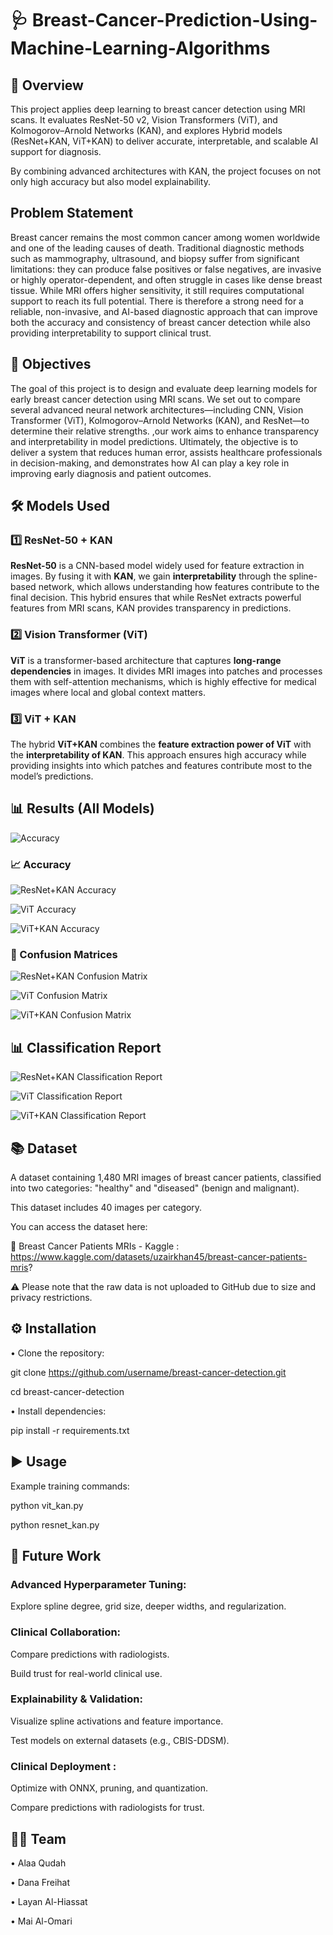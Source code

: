 # 🩺 Breast-Cancer-Prediction-Using-Machine-Learning-Algorithms

## 📌 Overview
This project applies deep learning to breast cancer detection using MRI scans.
It evaluates ResNet-50 v2, Vision Transformers (ViT), and Kolmogorov–Arnold Networks (KAN), and explores Hybrid models (ResNet+KAN, ViT+KAN) to deliver accurate, interpretable, and scalable AI support for diagnosis.

By combining advanced architectures with KAN, the project focuses on not only high accuracy but also model explainability.


## Problem Statement

Breast cancer remains the most common cancer among women worldwide and one of the leading causes of death. Traditional diagnostic methods such as mammography, ultrasound, and biopsy suffer from significant limitations: they can produce false positives or false negatives, are invasive or highly operator-dependent, and often struggle in cases like dense breast tissue. While MRI offers higher sensitivity, it still requires computational support to reach its full potential. There is therefore a strong need for a reliable, non-invasive, and AI-based diagnostic approach that can improve both the accuracy and consistency of breast cancer detection while also providing interpretability to support clinical trust.

## 🎯 Objectives

The goal of this project is to design and evaluate deep learning models for early breast cancer detection using MRI scans. We set out to compare several advanced neural network architectures—including CNN, Vision Transformer (ViT), Kolmogorov–Arnold Networks (KAN), and ResNet—to determine their relative strengths. ,our work aims to enhance transparency and interpretability in model predictions. Ultimately, the objective is to deliver a system that reduces human error, assists healthcare professionals in decision-making, and demonstrates how AI can play a key role in improving early diagnosis and patient outcomes.


## 🛠️ Models Used

### 1️⃣ ResNet-50 + KAN
**ResNet-50** is a CNN-based model widely used for feature extraction in images. 
By fusing it with **KAN**, we gain **interpretability** through the spline-based network, which allows understanding how features contribute to the final decision. 
This hybrid ensures that while ResNet extracts powerful features from MRI scans, KAN provides transparency in predictions.

### 2️⃣ Vision Transformer (ViT)
**ViT** is a transformer-based architecture that captures **long-range dependencies** in images. 
It divides MRI images into patches and processes them with self-attention mechanisms, which is highly effective for medical images where local and global context matters.

### 3️⃣ ViT + KAN
The hybrid **ViT+KAN** combines the **feature extraction power of ViT** with the **interpretability of KAN**. 
This approach ensures high accuracy while providing insights into which patches and features contribute most to the model’s predictions.

## 📊 Results (All Models)

![Accuracy](Results.moudel.png)



### 📈 Accuracy

![ResNet+KAN Accuracy](resnet_kan_accuracy.png.png)

![ViT Accuracy](vit_accuracy.png.png)

![ViT+KAN Accuracy](vit_kan_accuracy.png.png)



### 🧮 Confusion Matrices

![ResNet+KAN Confusion Matrix](resnet_kan_confusion_matrix.png.png)

![ViT Confusion Matrix](vit_confusion_matrix.png.png)

![ViT+KAN Confusion Matrix](vit_kan_confusion_matrix.png.png)



## 📊 Classification Report

![ResNet+KAN Classification Report](resnet_kan_classification_report.png.png)

![ViT Classification Report](vit_classification_report.png.png)

![ViT+KAN Classification Report](vit_kan_classification_report.png.png)




## 📚 Dataset

A dataset containing 1,480 MRI images of breast cancer patients, classified into two categories: "healthy" and "diseased" (benign and malignant).

This dataset includes 40 images per category.

You can access the dataset here:

🔗 Breast Cancer Patients MRIs - Kaggle : https://www.kaggle.com/datasets/uzairkhan45/breast-cancer-patients-mris?

⚠️ Please note that the raw data is not uploaded to GitHub due to size and privacy restrictions.


## ⚙️ Installation

•	Clone the repository:

git clone https://github.com/username/breast-cancer-detection.git

cd breast-cancer-detection

•	Install dependencies:

pip install -r requirements.txt

## ▶️ Usage

Example training commands:

python vit_kan.py

python resnet_kan.py


## 🚀 Future Work

### Advanced Hyperparameter Tuning:

Explore spline degree, grid size, deeper widths, and regularization.

 ### Clinical Collaboration:

Compare predictions with radiologists.

Build trust for real-world clinical use.

### Explainability & Validation:

Visualize spline activations and feature importance.

Test models on external datasets (e.g., CBIS-DDSM).

 ### Clinical Deployment :

Optimize with ONNX, pruning, and quantization.

Compare predictions with radiologists for trust.


## 👨‍💻 Team

•	Alaa Qudah

•	Dana Freihat

•	Layan Al-Hiassat

•	Mai Al-Omari

